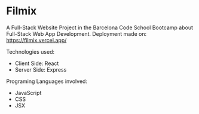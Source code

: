 # Filmix
A Full-Stack Website Project in the Barcelona Code School Bootcamp about Full-Stack Web App Development.
Deployment made on:
https://filmix.vercel.app/

Technologies used:
- Client Side: React
- Server Side: Express

Programing Languages involved:
- JavaScript
- CSS
- JSX

